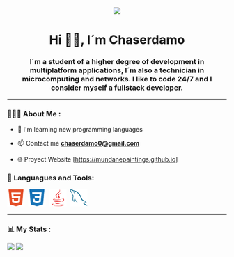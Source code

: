 <div id="header" align="center">
  <img src="https://media.giphy.com/media/l3q2zbskZp2j8wniE/giphy-downsized-large.gif" width="200"/>
  <h1 align="center"> Hi 👋🏼, I´m Chaserdamo </h1>
  <h3 align="center">I´m a student of a higher degree of development in multiplatform applications, I´m also a technician in microcomputing and networks. I like to code 24/7 and I consider myself a fullstack developer.</h3>
</div>


---

### 🧑🏻‍💻 About Me : 

- 📖 I'm learning new programming languages

- 📫 Contact me **chaserdamo0@gmail.com**

- 🌐 Proyect Website [https://mundanepaintings.github.io]

<div align="left">
  <h3>🔨 Languagues and Tools:</h3>
  <div>
    <img src="https://github.com/devicons/devicon/blob/master/icons/html5/html5-plain.svg" title="HTML5" alt"HTML" width="40" height="40"/>&nbsp;
    <img src="https://github.com/devicons/devicon/blob/master/icons/css3/css3-plain.svg" title="CSS" alt"CSS" width="40" height="40"/>&nbsp;
    <img src="https://github.com/devicons/devicon/blob/master/icons/java/java-plain.svg" title="JAVA" alt"JAVA" width="40" height="40"/>&nbsp;
    <img src="https://github.com/devicons/devicon/blob/master/icons/mysql/mysql-plain.svg" title="MYSQL" alt"MYSQL" width="40" height="40"/>&nbsp;
  </div>
    
---

### 📊 My Stats :
 
![](https://github-readme-stats.vercel.app/api?username=Chaserdamo&theme=prussian&hide_border=false&include_all_commits=false&count_private=false)
![](https://github-readme-streak-stats.herokuapp.com/?user=Chaserdamo&theme=prussian&hide_border=false)<br/>
<!-- ![](https://github-readme-stats.vercel.app/api/top-langs/?username=Chaserdamo&theme=prussian&hide_border=false&include_all_commits=false&count_private=false&layout=compact)
-->

  
